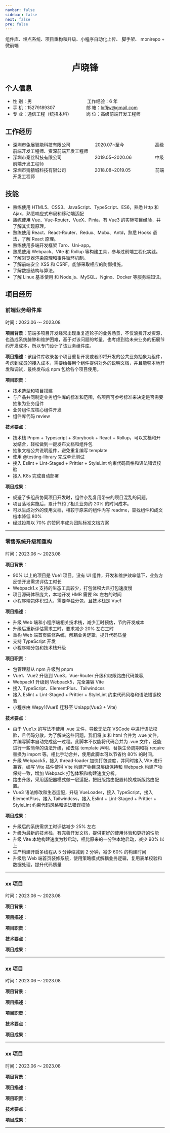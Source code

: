 ```yaml
---
navbar: false
sidebar: false
next: false
pre: false
---
```



组件库、埋点系统、项目重构和升级、小程序自动化上传、 脚手架、 monirepo + 微前端

 <center>
     <h1>卢晓锋</h1>
 </center>

## 个人信息

* 性 别：男&emsp;&emsp;&emsp;&emsp;&emsp;&emsp;&emsp;&emsp;&emsp;&emsp;&emsp;&emsp;&ensp;工作经验：6 年
* 手 机：15279189307 &emsp;&emsp;&emsp;&emsp;&emsp;&emsp;&ensp;  邮 箱：lxfljw@gmail.com
* 专 业：通信工程（统招本科）&emsp;&emsp;&emsp; 岗 位：高级前端开发工程师


## 工作经历

* 深圳市兔展智能科技有限公司 &emsp;&emsp;&emsp;&emsp;&emsp; 2020.07~至今&emsp;&emsp;&emsp;&emsp;&emsp;&emsp;&emsp;高级前端开发工程师、资深前端开发工程师
* 深圳市秦丝科技有限公司&emsp;&emsp;&emsp;&emsp;&emsp;&emsp;&emsp;&ensp;2019.05~2020.06&emsp;&emsp;&emsp;&emsp;&emsp; 中级前端开发工程师
* 深圳市猜猜城科技有限公司&emsp;&emsp;&emsp;&emsp;&emsp;&emsp;&ensp;2018.08~2019.05 &emsp;&emsp;&emsp;&emsp;&emsp; 前端开发工程师

## 技能

* 熟练使用 HTML5、CSS3、JavaScript、TypeScript、ES6，熟悉 Http 和 Ajax，熟悉响应式布局和移动端适配
* 熟练使用 Vue、Vue-Router、VueX、Pinia，有 Vue3 的实际项目经验，并了解其实现原理。
* 熟练使用 React、React-Router、Redux、Mobx、Antd，熟悉 Hooks 语法，了解 React 原理。
* 熟练使用多端开发框架 Taro、Uni-app。
* 熟悉使用 Webpack、Vite 和 Rollup 等构建工具，参与过前端工程化实践。
* 了解浏览器渲染原理和事件循环机制。
* 了解前端安全 XSS 和 CSRF，能够采取相应的防御措施。
* 了解数据结构与算法。
* 了解 Linux 基本使用 和 Node.js、MySQL、Nginx、Docker 等服务端知识。


## 项目经历


### 前端业务组件库
时间：2023.06 ～ 2023.08

**项目背景**：前端多项目开发经常出现重复造轮子的业务场景，不仅浪费开发资源，也造成系统臃肿和维护困难，基于对该问题的考量，也考虑到给未来业务的拓展节约开发成本，所以专门设计了该业务组件库。

**项目描述**：该组件库收录各个项目重复开发或者即将开发的公共业务抽象为组件，考虑到成员的接入成本，需要给每用个组件提供对外的说明文档，并且能够本地开发和调试，最终发布成 npm 包给各个项目使用。

**项目职责**：
 * 技术选型和项目搭建
 * 与产品共同制定业务组件库的标准和范围，各项目可参考标准来决定是否需要抽象为业务组件
 * 业务组件库核心组件开发
 * 组件库代码 review

**技术要点**：
* 技术栈 Pnpm + Typescript + Storybook + React + Rollup，可以文档和开发结合，轻松做到一键发布文档和组件包
* 抽象文档公共说明组件，避免重复编写 template
* 使用 @testing-library 完成单元测试
* 接入 Eslint + Lint-Staged + Prittier + StyleLint 约束代码风格和语法错误校验
* 接入 K8s 完成自动部署
  

**项目成果**：
 * 规避了多组员协同项目开发时，组件杂乱复用带来的项目混乱的问题。
 * 项目落地实施后，累计节约了相关业务约 20% 的时间成本。
 * 可以生成对外的使用文档，相较于原来的组件内写 readme，查找组件和成文档本降低 80%
 * 经过投票以 70% 的赞同率成为团队标准文档方案

<hr>

### 零售系统升级和重构
时间：2023.06 ～ 2023.08

**项目背景**：
 * 90% 以上的项目是 Vue1 项目，没有 UI 组件，开发和维护效率低下，业务方反馈开发需求评估工时长
 * Webpack1.x 支持的生态工具较少，打包体积大且打包速度慢
 * 项目源码体积庞大，本地开发 HMR 需要 8s 左右的时间
 * 小程序端包体积过大，需要单独分包，且技术栈是 Vue1

**项目描述**：
 * 升级 Web 端和小程序端相关技术栈，减少工时预估，节约开发成本
 * 升级后重新评估需求工时，要求减少 20% 左右工时
 * 重构 Web 端首页装修系统，解耦业务逻辑，提升代码质量
 * 支持 TypeScript 开发
 * 小程序端分包和技术栈升级

**项目职责**：
 * 包管理器从 npm 升级到 pnpm
 * Vue1、Vue2 升级到 Vue3，Vue-Router 升级和权限路由代码兼容,
 * Webpack1 升级到 Webpack5，完全兼容 Vite
 * 接入 TypeScript、ElementPlus、Tailwindcss
 * 接入 Eslint + Lint-Staged + Prittier + StyleLint 约束代码风格和语法错误校验
 * 小程序由 Wepy1(Vue1) 迁移至 Uniapp(Vue3 + Vite)
  
**技术要点**：
* 由于 Vue1.x 的写法不使用 .vue 文件，导致无法在 VSCode 中进行语法校验，且代码分散。为了解决这些问题，我们将 js 和 html 合并为 .vue 文件，并编写脚本自动完成这一过程。此脚本不仅能将代码合并为 .vue 文件，还能进行一些简单的语法升级，如去除 template 声明、替换生命周期和将 require 替换为 import 等。相比手动合并，使用此脚本可以节省约 80% 的时间。
* 升级 Webpack5，接入 thread-loader 加快打包速度，并同时接入 Vite 进行兼容，编写 Vite 插件使得 Vite 构建产物目录层级保持和 Webpack 构建产物保持一致，增加 Webpack 打包体积和构建速度分析。
* 路由升级，采用适配器模式做一层适配，把旧版路由配置转换成新版路由配置。
* Vue3 语法修改和生态适配，升级 VueLoader，接入 TypeScript，接入 ElementPlus，接入 Tailwindcss，接入 Eslint + Lint-Staged + Prittier + StyleLint 约束代码风格和语法错误校验

**项目成果**：
* 升级后的系统需求工时评估减少 25% 左右
* 升级为最新的技术栈，有完善开发文档，提供更好的使用体验和更好的性能
* 升级 Vite 本地构建速度为秒启动，相比原来的一分钟本地启动，减少 90% 以上
* 生产构建开启多线程从 5 分钟缩减到 2 分钟，减少 60% 的构建时间
* 升级后 Web 端首页装修系统，使用策略模式解耦业务逻辑，复用表单校验和数据处理，提升代码质量
<hr>

### xx 项目
时间：2023.06 ～ 2023.08

**项目背景**：

**项目描述**：

**项目职责**：

**技术要点**：

**项目成果**：
<hr>


### xx 项目
时间：2023.06 ～ 2023.08

**项目背景**：

**项目描述**：

**项目职责**：

**技术要点**：

**项目成果**：
<hr>


### xx 项目
时间：2023.06 ～ 2023.08

**项目背景**：

**项目描述**：

**项目职责**：

**技术要点**：

**项目成果**：
<hr>


<!-- 
1. 主题换肤方案 - `2023.09- 2023.11`
    * 实现 PC 端和小程序端主题换肤
    * 核心实现是 css 变量，与 UI 部门沟通后由他们提供通过 figma-token 提供 css 变量，接着 PC 端在构建时打入项目内，通过根节点绑定的 theme 属性实现切换，小程序则是通过接口拉取 css 变量，通过 style 的方式打入包裹组件内，实现类似作用域的主题方案。
    * 所有颜色由 UI 部门通过figma-token 生成，避免了不同项目之间命名的问题，成功的统一了所有项目的主题配置，并且通过构建工具实现统一的主题注入，每个项目不需要手动配置主题色，只需要参考 figma-token 生成的主题色即可。
<hr >



3. 拜年小程序项目 `2023.01.01 - 2023.01.16`
    * 核心功能：选择视频模板后上传人脸图片，替换人脸后生成拜年视频，还有模板列表，视频合成列表，合成历史记录，预览页等。
    * 负责小程序项目架构搭建，包括构建脚本、业务 hooks、通用业务组件和核心功能视频合成编辑页
    * 难点：设计 Steper 步骤管理器，管理各个步骤之前的跳转，设计状态机，维护每个步骤操作状态如倒计时等。
    * 成果：整个项目前端工作量占比 80%，前端两人小组用时半个月完成上线，线上稳定性达到 99%，平均日活 10w+，达到百万级的创收。
<hr >

4. 系统重构 Vue1、Vue2 升级 Vue3  - `2022.07- 2024.08`
    * Vue1、Vue2、Webpack1 升级 Vue3（Webpack5 + Vite）
    * 升级前阅读了部分 Vue3 和 Webpack5 的源码，了解基本实现原理
    * Vue1 的升级比较麻烦，首先对路由进行升级，使用适配器模式做了 Router1 到 Router4 的适配层，对路由的参数进行了一层适配；升级思路是注释掉首页以外的所有路由，升级 Webpack 及其生态，然后升级 Vue3 并且配置 VueLoader，接入 TS，升级 ElementPlus，最后是对语法差异进行修改，直至能够完全支持 Vue3。另外后面 Vue2 的升级借助了 gogocode 这个升级工具，虽然有 bug 需要手动修改部分代码，如 .sync 语法和自定义指令，但是相比 Vue1 的手动升级是节省了不少的时间
    * Vue1 的项目很多生态都不支持，在开发的时候效率非常低，并且语法不尽相同，升级后主要是提高了开发效率和维护效率。Vue2 升级是因为Vue2 不再维护，并且社区很多新的功能都优先适配 Vue3，非常有必要升级到 Vue3，为以后的项目提供更好的支持。
    * 成果：构建上：升级带来的数据上的表现为：本地 Vite 构建秒级启动并且，Webpack 启动则需要两分钟，并且 HMR  Vite 要减少 60% 的时间，生产构建开启多线程从 5 分钟缩减到 2 分钟，减少 60% 的构建时间。技术栈上升级到最新主流技术，相比 Vue1 来说，团队成员更乐于开发和维护 Vue3，开发氛围变好。
    * 难点：Webpack 和 Vue 的升级都涉及旧生态插件问题和 Webpack 和 Vite 构建兼容方案探索
<hr >

5. Wepy1 迁移 Uniapp  - `2022.04- 2022.05`
    * 把 Wepy 小程序框架迁移到 Uniapp 进行维护，Wepy 使用 Vue1 作为内核，存在需要手动调用 api 执行页面渲染，组件必须用原生 wxml 编写，组件不能传递常量等许多问题，因此也决定迁移到主流多端框架uniapp 进行维护
    * 成果：小程序打包体积从1.7M减少到 1.2M，减小 30% 左右，构建速度提升70%，从原来的 3 分钟提高到 1 分钟内，并且小程序代码线上稳定运行，与未升级前保持高度一致性，升级后的版本未遭到用户投诉 bug。此项目升级后开发工时 评估减少 40%，为公司争取到了千万级别的订单。

<hr >


6. 通用埋点方案设计
    * 背景：项目的埋点方案没有统一，导致不同的项目开发全部都是入侵式埋点，一来增加了业务复杂度，二是增加了埋点维护的负担，此项目应运而生。
    * 我们选择了按需埋点方案，分为小程序端和 PC 端，终极目的是接入的时候尽量少改动代码并且接入简单，需要注意的是上报时对数据设置缓冲区，避免一次性上报过多数据和网络资源占用。
    * 小程序：对于全局和页面重写 Page 和 Component，代理页面的部分声明周期函数和 app 的声明周期函数进行 PV 上报， 对于属性代理如页面点击事件，在节点上绑定 datatrack 的数据收集上报，对于曝光埋点，设计组件使用intersectionObserver 监听目标元素进入目标区域上报曝光埋点，并支持曝光节流或单次曝光配置。
    * Web：监听浏览器路由变化进行 pv 上报,对于点击则是对 onClick 进行重写，然后取绑定到点击事件元素的数据 data-xx 进行上报；曝光方案和小程序基本一致，提供一个对外的组件包裹需要曝光的组件。
    * 效果：统一了前端的埋点方案，井且简化了不少需要每个项目都要初始化的数据，让埋点方案只需要一个 track.init 或者是曝光组件，方案得到了架构组的认可并接入了公司的所有需要埋点的项目，并被评为年度优秀技术方案。
    * demo演示地址，github地址
<hr >

1. 小程序自动化构建和上传  `2021.11- 2021.12`
    * 背景：小程序开发流程比较原始，开发人员开发完成提测后手动打包，上传草稿箱或者本地打预览码，实时同步版本号避免覆盖，非常影响效率，并且必须停止本地的开发工作，然后打包上传，30% 左右的时间都在打包发布和排查版本覆盖问题。
    * 解决方案：把本地手动打包的事情交给自动化流水线操作，各个平台小程序官方提供了自己的 ci 工具，如微信：miniprogram-ci，支付宝：minidev，基于这个 npm 包我们开发了一个全局 cli，并兼容不同平台的上传 ci，并提供上传和版本号控制命令给自动化工具使用，开发人员无需手动打版本，配套了一个取码平台，从打包好的小程序获取预览码或者体验码。
    * 主要功能：cli 包括了官方工具包的部分功能，并集成主流小程序的平台上传（支付宝，抖音），并扩展功能：自动收集配置，自动版本控制，多模板上传，上传错误重试，自动调用模板库接口发布体验版，主包阈值警告等功能
    * 成果：小程序开发流程简化，开发人员不再需要打包+发布，只负责写代码+合并，测试只需要取码平台拿最新二维码；开发脱离构建和版本号管理，并解决了版本号冲突的问题，协作效率提升 60% 左右，开发效率提升 30% 左右；而取码平台则是提高了开发与测试的协作效率和企业微信开发效率。
<hr >

1. 公司/学校 - XX游戏 - 负责后端开发 - 201309- 201401
    * 具体功能
    * 运用了那些技术，技术难点是
    * 效果如何
    * demo演示地址，github地址
  
2.  - 201309- 201401
    * 具体功能
    * 运用了那些技术，技术难点是
    * 效果如何
    * demo演示地址，github地址
<hr >

## 获奖经历
* XXX 优秀新人
* XXX 学生社团优秀干部
* 竞赛 XXX 奖

## 个人账号
* blog 地址 (附加自己博客特色，写了哪些技术文章)
* github 地址 (附加自己github特色，突出的项目)

## 其他信息
* 喜欢钻研技术 等等
* 性格开朗，喜欢跳舞，做个主持人 等等


 -->
